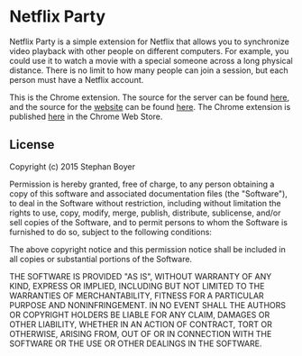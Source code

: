 # Netflix Party

Netflix Party is a simple extension for Netflix that allows you to synchronize video playback with other people on different computers. For example, you could use it to watch a movie with a special someone across a long physical distance. There is no limit to how many people can join a session, but each person must have a Netflix account.

This is the Chrome extension. The source for the server can be found [here](https://github.com/boyers/netflixparty-server), and the source for the [website](https://www.netflixparty.com) can be found [here](https://github.com/boyers/netflixparty-website). The Chrome extension is published [here](https://chrome.google.com/webstore/detail/netflix-party/oocalimimngaihdkbihfgmpkcpnmlaoa) in the Chrome Web Store.

## License

Copyright (c) 2015 Stephan Boyer

Permission is hereby granted, free of charge, to any person obtaining a copy of this software and associated documentation files (the "Software"), to deal in the Software without restriction, including without limitation the rights to use, copy, modify, merge, publish, distribute, sublicense, and/or sell copies of the Software, and to permit persons to whom the Software is furnished to do so, subject to the following conditions:

The above copyright notice and this permission notice shall be included in all copies or substantial portions of the Software.

THE SOFTWARE IS PROVIDED "AS IS", WITHOUT WARRANTY OF ANY KIND, EXPRESS OR IMPLIED, INCLUDING BUT NOT LIMITED TO THE WARRANTIES OF MERCHANTABILITY, FITNESS FOR A PARTICULAR PURPOSE AND NONINFRINGEMENT. IN NO EVENT SHALL THE AUTHORS OR COPYRIGHT HOLDERS BE LIABLE FOR ANY CLAIM, DAMAGES OR OTHER LIABILITY, WHETHER IN AN ACTION OF CONTRACT, TORT OR OTHERWISE, ARISING FROM, OUT OF OR IN CONNECTION WITH THE SOFTWARE OR THE USE OR OTHER DEALINGS IN THE SOFTWARE.
